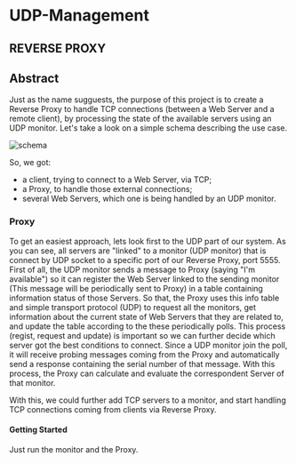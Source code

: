 # UDP-Management

## REVERSE PROXY

Abstract
--------

Just as the name sugguests, the purpose of this project is to create a Reverse Proxy to handle TCP connections (between a Web Server
and a remote client), by processing the state of the available servers using an UDP monitor. Let's take a look on a simple schema
describing the use case.  
     
![schema](https://github.com/ReiKratos/UDP-Management/blob/master/ReverseProxy/eqweq.png)

So, we got:  
- a client, trying to connect to a Web Server, via TCP;
- a Proxy, to handle those external connections;
- several Web Servers, which one is being handled by an UDP monitor.  

### Proxy

To get an easiest approach, lets look first to the UDP part of our system. As you can see, all servers are "linked"
to a monitor (UDP monitor) that is connect by UDP socket to a specific port of our Reverse Proxy, port 5555. First of all, 
the UDP monitor sends a message to Proxy (saying "I'm available") so it can register the Web Server linked to the sending monitor (This message will be periodically sent to Proxy) in a table containing information status of those Servers.
So that, the Proxy uses this info table and simple transport protocol (UDP) to request all the monitors, get information about the current state of Web Servers that they are related to, and update the table according to the these periodically polls. This process (regist, request and update) is important so we can further decide which server got the best conditions to connect.
Since a UDP monitor join the poll, it will receive probing messages coming from the Proxy and automatically send a response containing the serial number of that message. With this process, the Proxy can calculate and evaluate the correspondent Server of that monitor. 

With this, we could further add TCP servers to a monitor, and start handling TCP connections coming from clients via Reverse Proxy.

#### Getting Started

Just run the monitor and the Proxy.
